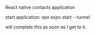 React native contacts application



start application:  npx expo start --tunnel

will complete this as soon as I get to it.